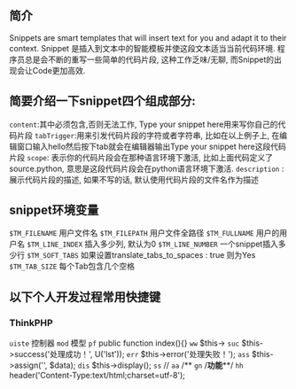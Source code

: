 ## 简介

Snippets are smart templates that will insert text for you and adapt it to their context. Snippet 是插入到文本中的智能模板并使这段文本适当当前代码环境. 程序员总是会不断的重写一些简单的代码片段, 这种工作乏味/无聊, 而Snippet的出现会让Code更加高效.


## 简要介绍一下snippet四个组成部分:

`content`:其中必须包含<![CDATA[…]]>,否则无法工作, Type your snippet here用来写你自己的代码片段
`tabTrigger`:用来引发代码片段的字符或者字符串, 比如在以上例子上, 在编辑窗口输入hello然后按下tab就会在编辑器输出Type your snippet here这段代码片段
`scope`: 表示你的代码片段会在那种语言环境下激活, 比如上面代码定义了source.python, 意思是这段代码片段会在python语言环境下激活.
`description` :展示代码片段的描述, 如果不写的话, 默认使用代码片段的文件名作为描述

## snippet环境变量

`$TM_FILENAME`	用户文件名
`$TM_FILEPATH`	用户文件全路径
`$TM_FULLNAME`	用户的用户名
`$TM_LINE_INDEX`	插入多少列, 默认为0
`$TM_LINE_NUMBER`	一个snippet插入多少行
`$TM_SOFT_TABS`	如果设置translate_tabs_to_spaces : true 则为Yes
`$TM_TAB_SIZE`	每个Tab包含几个空格

## 以下个人开发过程常用快捷键

### ThinkPHP
`uiste`	控制器
`mod`	模型
`pf`	public function index(){}
`ww`	$this->
`suc`	$this->success('处理成功！', U('lst'));
`err`	$this->error('处理失败！');
`ass`	$this->assign('', $data);
`dis`	$this->display();
`ss`	// 
`aa`	/**
`gn`	/**********功能************/
`hh`	header('Content-Type:text/html;charset=utf-8');


